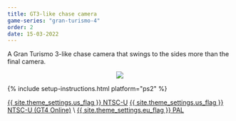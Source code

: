 ```yaml
---
title: GT3-like chase camera
game-series: "gran-turismo-4"
order: 2
date: 15-03-2022
---
```


A Gran Turismo 3-like chase camera that swings to the sides more than the final camera.

<p class="mod-screenshot" align="center">
<a href="https://i.imgur.com/Nppsn61.jpg"><img src="https://i.imgur.com/Nppsn61l.jpg"></a>
</p>

{% include setup-instructions.html platform="ps2" %}

<a href="https://github.com/CookiePLMonster/Console-Cheat-Codes/blob/master/PS2/Gran%20Turismo%204/GT3%20style%20camera/77E61C8A_gt3cam.pnach" class="button" role="button" target="_blank">{{ site.theme_settings.us_flag }} NTSC-U</a>
<a href="https://github.com/CookiePLMonster/Console-Cheat-Codes/blob/master/PS2/Gran%20Turismo%204%20Online/GT3%20style%20camera/32A1C752_gt3cam.pnach" class="button" role="button" target="_blank">{{ site.theme_settings.us_flag }} NTSC-U (GT4 Online)</a> \\
<a href="https://github.com/CookiePLMonster/Console-Cheat-Codes/blob/master/PS2/Gran%20Turismo%204/GT3%20style%20camera/44A61C8F_gt3cam.pnach" class="button" role="button" target="_blank">{{ site.theme_settings.eu_flag }} PAL</a>
